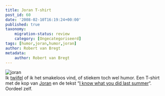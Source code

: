 ```yaml
---
title: Joran T-shirt
post_id: 60
date: '2008-02-10T16:19:24+00:00'
published: true
taxonomy:
    migration-status: review
    category: [Ongecategoriseerd]
tags: [humor,joran,humor,joran]
author: Robert van Bregt
metadata:
    author: Robert van Bregt
---
```

![joran](/wp-content/uploads/2009/08/iknow.jpg "joran")  
 Ik [twijfel](http://i-kloon.nl/2008/02/05/joran-t-shirt-voor-slechts-e1750/) of ik het smakeloos vind, of stiekem toch wel humor. Een T-shirt met de kop van [Joran](http://nl.wikipedia.org/wiki/Joran_van_der_Sloot) en de tekst “[I know what you did last summer](http://www.smlx.nl/product_info.php/pName/i-know-what-you-did)“. Oordeel zelf.